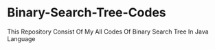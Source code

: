 # Binary-Search-Tree-Codes
This Repository Consist Of My All Codes Of Binary Search Tree In Java Language
